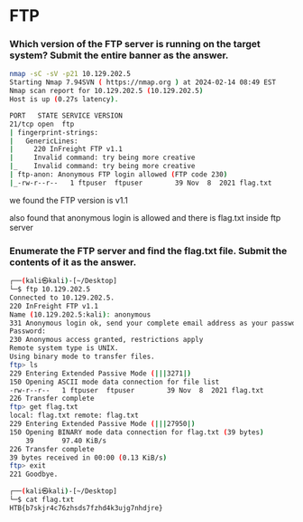# FTP

### Which version of the FTP server is running on the target system? Submit the entire banner as the answer.

```bash
nmap -sC -sV -p21 10.129.202.5   
Starting Nmap 7.94SVN ( https://nmap.org ) at 2024-02-14 08:49 EST
Nmap scan report for 10.129.202.5 (10.129.202.5)
Host is up (0.27s latency).

PORT   STATE SERVICE VERSION
21/tcp open  ftp
| fingerprint-strings: 
|   GenericLines: 
|     220 InFreight FTP v1.1
|     Invalid command: try being more creative
|_    Invalid command: try being more creative
| ftp-anon: Anonymous FTP login allowed (FTP code 230)
|_-rw-r--r--   1 ftpuser  ftpuser        39 Nov  8  2021 flag.txt
```

we found the FTP version is v1.1

also found that anonymous login is allowed and there is flag.txt inside ftp server

### Enumerate the FTP server and find the flag.txt file. Submit the contents of it as the answer.

```bash
┌──(kali㉿kali)-[~/Desktop]
└─$ ftp 10.129.202.5      
Connected to 10.129.202.5.
220 InFreight FTP v1.1
Name (10.129.202.5:kali): anonymous
331 Anonymous login ok, send your complete email address as your password
Password: 
230 Anonymous access granted, restrictions apply
Remote system type is UNIX.
Using binary mode to transfer files.
ftp> ls
229 Entering Extended Passive Mode (|||3271|)
150 Opening ASCII mode data connection for file list
-rw-r--r--   1 ftpuser  ftpuser        39 Nov  8  2021 flag.txt
226 Transfer complete
ftp> get flag.txt
local: flag.txt remote: flag.txt
229 Entering Extended Passive Mode (|||27950|)
150 Opening BINARY mode data connection for flag.txt (39 bytes)
    39       97.40 KiB/s 
226 Transfer complete
39 bytes received in 00:00 (0.13 KiB/s)
ftp> exit
221 Goodbye.
                                                                                                                                                              
┌──(kali㉿kali)-[~/Desktop]
└─$ cat flag.txt 
HTB{b7skjr4c76zhsds7fzhd4k3ujg7nhdjre}

```
